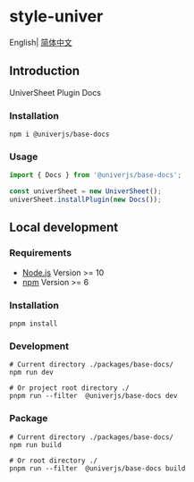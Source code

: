 # style-univer

English| [简体中文](./README-zh.md)

## Introduction

UniverSheet Plugin Docs

### Installation

```shell
npm i @univerjs/base-docs
```

### Usage

```js
import { Docs } from '@univerjs/base-docs';

const univerSheet = new UniverSheet();
univerSheet.installPlugin(new Docs());
```

## Local development

### Requirements

-   [Node.js](https://nodejs.org/en/) Version >= 10
-   [npm](https://www.npmjs.com/) Version >= 6

### Installation

```
pnpm install
```

### Development

```
# Current directory ./packages/base-docs/
npm run dev

# Or project root directory ./
pnpm run --filter  @univerjs/base-docs dev
```

### Package

```
# Current directory ./packages/base-docs/
npm run build

# Or root directory ./
pnpm run --filter  @univerjs/base-docs build
```

